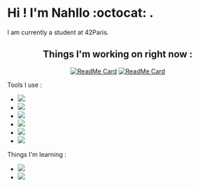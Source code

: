 <body>
 
 # Hi ! I'm Nahllo :octocat: .

 I am currently a student at 42Paris.

 <div align=center>

 ## Things I'm working on right now :


 [![ReadMe Card](https://github-readme-stats.vercel.app/api/pin/?username=NahIIo&repo=netwhat&theme=radical)](https://github.com/NahIIo/netwhat)
 [![ReadMe Card](https://github-readme-stats.vercel.app/api/pin/?username=NahIIo&repo=ft_server&theme=radical)](https://github.com/NahIIo/ft_server)
  </div>

 <div aling=left>

 Tools I use :

 - <img src="http://img.shields.io/badge/-VS%20Code-007ACC?style=flat&logo=visual%20studio%20code&logoColor=white">

 - <img src="http://img.shields.io/badge/-Github-000000?style=flat&logo=github&logoColor=FFFFFF">

 - <img src="http://img.shields.io/badge/-Git-F1502F?style=flat&logo=git&logoColor=FFFFFF">
 
 - <img src="http://img.shields.io/badge/-PHP-77BB4?style=flat&logo=php&logoColor=FFFFFF">

 - <img src="http://img.shields.io/badge/-Docker-2496ed?style=flat&logo=docker&logoColor=FFFFFF">

 - <img src="http://img.shields.io/badge/-StackOverflow-fe7a16?style=flat&logo=Stack Overflow&logoColor=FFFFFF">

 Things I'm learning :

 - <img src="https://img.shields.io/badge/-C%20&%20C++-659ad2?style=flat&logo=c%2B%2B&logoColor=ffffff">
  
 - <img src="https://img.shields.io/badge/-JavaScript-eed718?style=flat&logo=javascript&logoColor=ffffff">

 </div>
</body>
